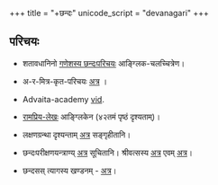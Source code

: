+++
title = "+छन्दः"
unicode_script = "devanagari"
+++

## परिचयः
- शतावधानिनो [गणेशस्य छन्दःपरिचयः](http://www.youtube.com/watch?v=vO9mRinm2tc) आङ्ग्लिक-चलच्चित्रेण।
- अ-र-मित्र-कृत-परिचयः [अत्र](https://www.youtube.com/watch?v=I14_t0fyGp0) ।
- Advaita-academy [vid](https://www.youtube.com/watch?v=MObTO26u08U).
- [रामप्रिय-लेखः](https://docs.google.com/file/d/0Bxc_Vgxp0P2RVVRHUEp1bDRvTWM/edit) आङ्ग्लिकेन (४२तमं पृष्ठं दृश्यताम्)। 

- लक्षणग्रन्था दृश्यन्ताम् [अत्र](https://docs.google.com/spreadsheets/d/1YTU1e2CIeUXqsu06z_pfugpt3lkMeXeZLbLauOtksCQ/edit#gid=1755855185) सङ्गृहीतानि।
- छन्दःपरीक्षणयन्त्राण्य् [अत्र](http://sanskrit.github.io/content/meter/) सूचितानि। श्रीवत्सस्य [अत्र](http://sanskritnlp.appspot.com/forms/Chandas-de.htm) एवम् [अत्र](http://1d.sanskritmetres.appspot.com)।

- छन्दसस् त्यागस्य खण्डनम् \- [अत्र](http://www.online-literature.com/pg-wodehouse/4328/)।


